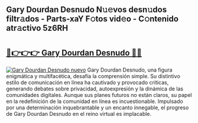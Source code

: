 ## Gary Dourdan Desnudo N𝚞𝚎vos desn𝚞dos filtr𝚊dos - Parts-xaY F𝚘tos vid𝚎o - C𝚘ntenido atr𝚊ctivo 5z6RH

# <h2><a href="http://mbay2r.tromn.icu/?c=Gary+Dourdan+Desnudo">🔗👉👉👉 Gary Dourdan Desnudo 🔗🔗</a></h2>

[![Gary Dourdan Desnudo nuevo](https://i.imgur.com/pEAQMta.gif)](http://mbay2r.tromn.icu/?c=Gary+Dourdan+Desnudo)
Gary Dourdan Desnudo, una figura enigmática y multifacética, desafía la comprensión simple. Su distintivo estilo de comunicación en línea ha cautivado y provocado críticas, generando debates sobre privacidad, autoexpresión y la dinámica de las comunidades digitales. Aunque sus planes futuros no están claros, su papel en la redefinición de la comunidad en línea es incuestionable. Impulsado por una determinación inquebrantable y un encanto innegable, el progreso de Gary Dourdan Desnudo en el reino virtual es implacable.
